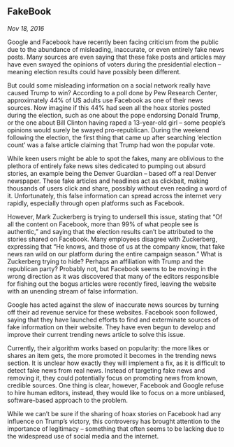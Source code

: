 ## FakeBook <br> 
*Nov 18, 2016*

Google and Facebook have recently been facing criticism from the public due to the abundance of misleading, inaccurate, or even entirely fake news posts. Many sources are even saying that these fake posts and articles may have even swayed the opinions of voters during the presidential election – meaning election results could have possibly been different.

But could some misleading information on a social network really have caused Trump to win? According to a poll done by Pew Research Center, approximately 44% of US adults use Facebook as one of their news sources. Now imagine if this 44% had seen all the hoax stories posted during the election, such as one about the pope endorsing Donald Trump, or the one about Bill Clinton having raped a 13-year-old girl – some people’s opinions would surely be swayed pro-republican. During the weekend following the election, the first thing that came up after searching ‘election count’ was a false article claiming that Trump had won the popular vote.

While keen users might be able to spot the fakes, many are oblivious to the plethora of entirely fake news sites dedicated to pumping out absurd stories, an example being the Denver Guardian – based off a real Denver newspaper. These fake articles and headlines act as clickbait, making thousands of users click and share, possibly without even reading a word of it. Unfortunately, this false information can spread across the internet very rapidly, especially through open platforms such as Facebook.

However, Mark Zuckerberg is trying to undersell this issue, stating that “Of all the content on Facebook, more than 99% of what people see is authentic,” and saying that the election results can’t be attributed to the stories shared on Facebook. Many employees disagree with Zuckerberg, expressing that “He knows, and those of us at the company know, that fake news ran wild on our platform during the entire campaign season.” What is Zuckerberg trying to hide? Perhaps an affiliation with Trump and the republican party? Probably not, but Facebook seems to be moving in the wrong direction as it was discovered that many of the editors responsible for fishing out the bogus articles were recently fired, leaving the website with an unending stream of false information.

Google has acted against the slew of inaccurate news sources by turning off their ad revenue service for these websites. Facebook soon followed, saying that they have launched efforts to find and exterminate sources of fake information on their website. They have even begun to develop and improve their current trending news article to solve this issue.

Currently, their algorithm works based on popularity: the more likes or shares an item gets, the more promoted it becomes in the trending news section. It is unclear how exactly they will implement a fix, as it is difficult to detect fake news from real news. Instead of targeting fake news and removing it, they could potentially focus on promoting news from known, credible sources. One thing is clear, however, Facebook and Google refuse to hire human editors, instead, they would like to focus on a more unbiased, software-based approach to the problem.

While we can’t be sure if the sharing of hoax stories on Facebook had any influence on Trump’s victory, this controversy has brought attention to the importance of legitimacy – something that often seems to be lacking due to the widespread use of social media and the internet.
